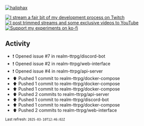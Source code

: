 [![haliphax](https://pbs.twimg.com/profile_banners/458808076/1545597092/1500x500)](https://haliphax.dev)

[![I stream a fair bit of my development process on Twitch](https://img.shields.io/twitch/status/haliphax?logo=twitch&style=for-the-badge)](https://twitch.tv/haliphax) &nbsp; [![I post trimmed streams and some exclusive videos to YouTube](https://img.shields.io/badge/youtube-watch-f00?logo=youtube&style=for-the-badge)](https://youtube.com/haliphaxyt) &nbsp; [![Support my experiments on ko-fi](https://img.shields.io/badge/kofi-support-ff5e5b?logo=ko-fi&style=for-the-badge)](https://ko-fi.com/haliphax)

## Activity

* ❗️ Opened issue #7 in realm-ttrpg/discord-bot
* ❗️ Opened issue #2 in realm-ttrpg/web-interface
* ❗️ Opened issue #4 in realm-ttrpg/api-server
* ⬆️ Pushed 1 commit to realm-ttrpg/docker-compose
* ⬆️ Pushed 1 commit to realm-ttrpg/docker-compose
* ⬆️ Pushed 1 commit to realm-ttrpg/docker-compose
* ⬆️ Pushed 2 commits to realm-ttrpg/api-server
* ⬆️ Pushed 1 commit to realm-ttrpg/discord-bot
* ⬆️ Pushed 1 commit to realm-ttrpg/docker-compose
* ⬆️ Pushed 2 commits to realm-ttrpg/web-interface

<small>Last refresh: `2025-03-10T12:46:02Z`</small>
